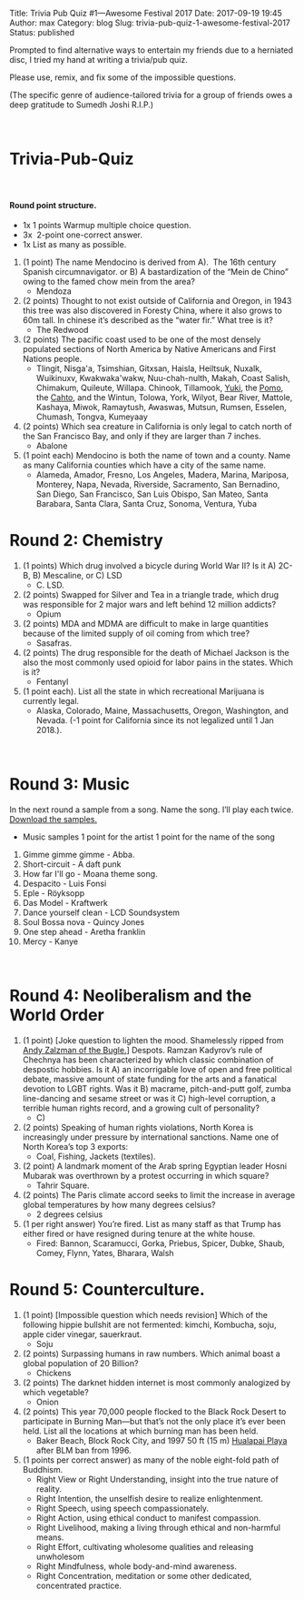 Title: Trivia Pub Quiz #1—Awesome Festival 2017
Date: 2017-09-19 19:45
Author: max
Category: blog
Slug: trivia-pub-quiz-1-awesome-festival-2017
Status: published

Prompted to find alternative ways to entertain my friends due to a herniated disc, I tried my hand at writing a trivia/pub quiz.

Please use, remix, and fix some of the impossible questions.

(The specific genre of audience-tailored trivia for a group of friends owes a deep gratitude to Sumedh Joshi R.I.P.)

 

Trivia-Pub-Quiz
===============

 

#### Round point structure.

-   1x 1 points Warmup multiple choice question.
-   3x  2-point one-correct answer.
-   1x List as many as possible.

1.  (1 point) The name Mendocino is derived from A).  The 16th century Spanish circumnavigator. or B) A bastardization of the “Mein de Chino” owing to the famed chow mein from the area?
    -   Mendoza
2.  (2 points) Thought to not exist outside of California and Oregon, in 1943 this tree was also discovered in Foresty China, where it also grows to 60m tall. In chinese it’s described as the “water fir.” What tree is it?
    -   The Redwood
3.  (2 points) The pacific coast used to be one of the most densely populated sections of North America by Native Americans and First Nations people.
    -   Tlingit, Nisga'a, Tsimshian, Gitxsan, Haisla, Heiltsuk, Nuxalk, Wuikinuxv, Kwakwaka'wakw, Nuu-chah-nulth, Makah, Coast Salish, Chimakum, Quileute, Willapa. Chinook, Tillamook, [Yuki](https://en.wikipedia.org/wiki/Yuki_tribe), the [Pomo](https://en.wikipedia.org/wiki/Pomo), the [Cahto](https://en.wikipedia.org/wiki/Cahto), and the Wintun, Tolowa, York, Wilyot, Bear River, Mattole, Kashaya, Miwok, Ramaytush, Awaswas, Mutsun, Rumsen, Esselen, Chumash, Tongva, Kumeyaay
4.  (2 points) Which sea creature in California is only legal to catch north of the San Francisco Bay, and only if they are larger than 7 inches.
    -   Abalone
5.  (1 point each) Mendocino is both the name of town and a county. Name as many California counties which have a city of the same name.
    -   Alameda, Amador, Fresno, Los Angeles, Madera, Marina, Mariposa, Monterey, Napa, Nevada, Riverside, Sacramento, San Bernadino, San Diego, San Francisco, San Luis Obispo, San Mateo, Santa Barabara, Santa Clara, Santa Cruz, Sonoma, Ventura, Yuba

Round 2: Chemistry
==================

1.  (1 points) Which drug involved a bicycle during World War II? Is it A) 2C-B, B) Mescaline, or C) LSD
    -   C. LSD.
2.  (2 points) Swapped for Silver and Tea in a triangle trade, which drug was responsible for 2 major wars and left behind 12 million addicts?
    -   Opium
3.  (2 points) MDA and MDMA are difficult to make in large quantities because of the limited supply of oil coming from which tree?
    -   Sasafras.
4.  (2 points) The drug responsible for the death of Michael Jackson is the also the most commonly used opioid for labor pains in the states. Which is it?
    -   Fentanyl
5.  (1 point each). List all the state in which recreational Marijuana is currently legal.
    -   Alaska, Colorado, Maine, Massachusetts, Oregon, Washington, and Nevada. (-1 point for California since its not legalized until 1 Jan 2018.).

 

Round 3: Music
==============

In the next round a sample from a song. Name the song. I’ll play each twice. [Download the samples.](http://notconfusing.com/trivia-songs-samples.zip)

-   Music samples 1 point for the artist 1 point for the name of the song

1.  Gimme gimme gimme - Abba.
2.  Short-circuit - A daft punk
3.  How far I'll go - Moana theme song.
4.  Despacito - Luis Fonsi
5.  Eple - Röyksopp
6.  Das Model - Kraftwerk
7.  Dance yourself clean - LCD Soundsystem
8.  Soul Bossa nova - Quincy Jones
9.  One step ahead - Aretha franklin
10. Mercy - Kanye

 

Round 4: Neoliberalism and the World Order
==========================================

1.  (1 point) \[Joke question to lighten the mood. Shamelessly ripped from [Andy Zalzman of the Bugle.](https://soundcloud.com/the-bugle/bugle-4040-despot-death-match#t=14:41)\] Despots. Ramzan Kadyrov’s rule of Chechnya has been characterized by which classic combination of despostic hobbies. Is it A) an incorrigable love of open and free political debate, massive amount of state funding for the arts and a fanatical devotion to LGBT rights. Was it B) macrame, pitch-and-putt golf, zumba line-dancing and sesame street or was it C) high-level corruption, a terrible human rights record, and a growing cult of personality?
    -   C\)
2.  (2 points) Speaking of human rights violations, North Korea is increasingly under pressure by international sanctions. Name one of North Korea’s top 3 exports:
    -   Coal, Fishing, Jackets (textiles).
3.  (2 point) A landmark moment of the Arab spring Egyptian leader Hosni Mubarak was overthrown by a protest occurring in which square?
    -   Tahrir Square.
4.  (2 points) The Paris climate accord seeks to limit the increase in average global temperatures by how many degrees celsius?
    -   2 degrees celsius
5.  (1 per right answer) You’re fired. List as many staff as that Trump has either fired or have resigned during tenure at the white house.
    -   Fired: Bannon, Scaramucci, Gorka, Priebus, Spicer, Dubke, Shaub, Comey, Flynn, Yates, Bharara, Walsh

Round 5: Counterculture.
========================

1.  (1 point) \[Impossible question which needs revision\] Which of the following hippie bullshit are not fermented: kimchi, Kombucha, soju, apple cider vinegar, sauerkraut.
    -   Soju
2.  (2 points) Surpassing humans in raw numbers. Which animal boast a global population of 20 Billion?
    -   Chickens
3.  (2 points) The darknet hidden internet is most commonly analogized by which vegetable?
    -   Onion
4.  (2 points) This year 70,000 people flocked to the Black Rock Desert to participate in Burning Man—but that’s not the only place it’s ever been held. List all the locations at which burning man has been held.
    -   Baker Beach, Block Rock City, and 1997 50 ft (15 m) [Hualapai Playa](https://en.wikipedia.org/wiki/Hualapai_Flat) after BLM ban from 1996.
5.  (1 points per correct answer) as many of the noble eight-fold path of Buddhism.
    -   Right View or Right Understanding, insight into the true nature of reality.
    -   Right Intention, the unselfish desire to realize enlightenment.
    -   Right Speech, using speech compassionately.
    -   Right Action, using ethical conduct to manifest compassion.
    -   Right Livelihood, making a living through ethical and non-harmful means.
    -   Right Effort, cultivating wholesome qualities and releasing unwholesom
    -   Right Mindfulness, whole body-and-mind awareness.
    -   Right Concentration, meditation or some other dedicated, concentrated practice.
